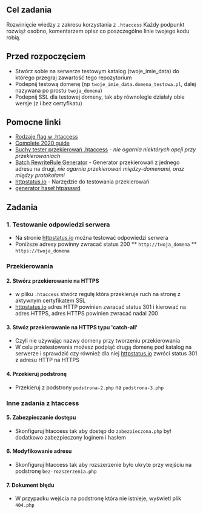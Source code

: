 ## Cel zadania
Rozwinięcie wiedzy z zakresu korzystania z `.htaccess`
Każdy podpunkt rozwiąż osobno, komentarzem opisz co poszczególne linie twojego kodu robią.

## Przed rozpoczęciem
* Stwórz sobie na serwerze testowym katalog (twoje_imie_data) do którego przegraj zawartość tego repozytorium
* Podepnij testową domenę (np `twoje_imie_data.domena_testowa.pl`, dalej nazywana po prostu `twoja_domena`)
* Podepnij SSL dla testowej domeny, tak aby równolegle działały obie wersje (z i bez certyfikatu)

## Pomocne linki
* [Rodzaje flag w .htaccess](https://httpd.apache.org/docs/2.4/rewrite/flags.html)
* [Complete 2020 guide](https://www.whoishostingthis.com/resources/htaccess/)
* [Suchy tester przekierowań .htaccess](https://htaccess.madewithlove.be/) - _nie ogarnia niektórych opcji przy przekierowaniach_
* [Batch RewriteRule Generator](https://donatstudios.com/RewriteRule_Generator) - Generator przekierowań z jednego adresu na drugi, _nie ogarnia przekierowań między-domenami, oraz między protokołami_
* [httpstatus.io](https://httpstatus.io) - Narzędzie do testowania przekierowań
* [generator haseł htpasswd](https://www.htaccesstools.com/htpasswd-%20generator/)

## Zadania
### 1. Testowanie odpowiedzi serwera ###
* Na stronie [httpstatus.io](https://httpstatus.io/) można testować odpowiedzi serwera
* Poniższe adresy powinny zwracać status 200
** `http://twoja_domena`
** `https://twoja_domena`
### Przekierowania ###
#### 2. Stwórz przekierowanie na HTTPS ####
* w pliku `.htaccess` stwórz regułę która przekieruje ruch na stronę z aktywnym certyfikatem SSL
* [httpstatus.io](https://httpstatus.io/) adres HTTP powinien zwracać status 301 i kierować na adres HTTPS, adres HTTPS powinien zwracać nadal 200

#### 3. Stwóz przekierowanie na HTTPS typu 'catch-all' ####
* Czyli nie używając nazwy domeny przy tworzeniu przekierowania
* W celu przetestowania możesz podpiąć drugą domenę pod katalog na serwerze i sprawdzić czy również dla niej [httpstatus.io](https://httpstatus.io/) zwróci status 301 z adresu HTTP na HTTPS

#### 4. Przekieruj podstronę ####
* Przekieruj z podstrony `podstrona-2.php` na `podstrona-3.php`

### Inne zadania z htaccess ###
#### 5. Zabezpieczanie dostępu ####
* Skonfiguruj htaccess tak aby dostęp do `zabezpieczona.php` był dodatkowo zabezpieczony loginem i hasłem

#### 6. Modyfikowanie adresu ####
* Skonfiguruj htaccess tak aby rozszerzenie było ukryte przy wejściu na podstronę `bez-rozszerzenia.php`

#### 7. Dokument błędu ####
* W przypadku wejścia na podstronę która nie istnieje, wyświetl plik `404.php`